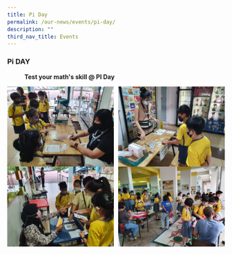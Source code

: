 ```yaml
---
title: Pi Day
permalink: /our-news/events/pi-day/
description: ""
third_nav_title: Events
---
```

### **Pi DAY**

<figure>
<figcaption><strong> Test your math's skill @ PI Day
	</strong></figcaption>
</figure>

<img src="/images/piday1.jpg" style="width:49%" align=left>
<img src="/images/piday2.jpg" style="width:49%" align=right>

<br clear="left">

<img src="/images/piday3.jpg" style="width:49%" align=left>
<img src="/images/piday4.jpg" style="width:49%" align=right>

<br clear="left">
